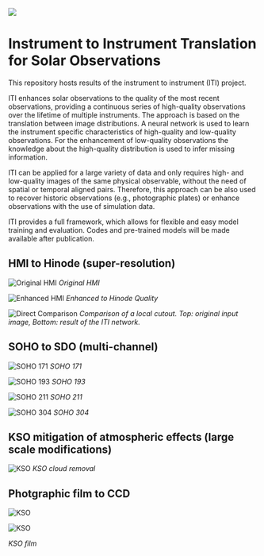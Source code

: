 ![](images/logo.jpg)
# Instrument to Instrument Translation for Solar Observations

This repository hosts results of the instrument to instrument (ITI) project.

ITI enhances solar observations to the quality of the most recent observations, providing a continuous series of high-quality 
observations over the lifetime of multiple instruments.
The approach is based on the translation between image distributions. A neural network is used to learn the instrument
specific characteristics of high-quality and low-quality observations. For the enhancement of low-quality observations
the knowledge about the high-quality distribution is used to infer missing information.

ITI can be applied for a large variety of data and only requires high- and low-quality images of the same physical observable, without
the need of spatial or temporal aligned pairs. Therefore, this approach can be also used to recover historic observations
(e.g., photographic plates) or enhance observations with the use of simulation data.

ITI provides a full framework, which allows for flexible and easy model training and evaluation. Codes and pre-trained models
 will be made available after publication.

## HMI to Hinode (super-resolution)
![Original HMI](images/hmi_hinode/sample2_hmi.jpg)
*Original HMI*

![Enhanced HMI](images/hmi_hinode/sample2_hinode.jpg)
*Enhanced to Hinode Quality*

![Direct Comparison](images/hmi_hinode/sid_by_side.jpg)
*Comparison of a local cutout. Top: original input image, Bottom: result of the ITI network.*

## SOHO to SDO (multi-channel)
![SOHO 171](images/soho_sdo/soho_sdo_171.gif)
*SOHO 171*

![SOHO 193](images/soho_sdo/soho_sdo_193.gif)
*SOHO 193*

![SOHO 211](images/soho_sdo/soho_sdo_211.gif)
*SOHO 211*

![SOHO 304](images/soho_sdo/soho_sdo_304.gif)
*SOHO 304*


## KSO mitigation of atmospheric effects (large scale modifications)

![KSO](images/kso_quality/samples.jpg)
*KSO cloud removal*

## Photgraphic film to CCD

![KSO](images/film/sample1.jpg)

![KSO](images/film/sample2.jpg)

*KSO film*